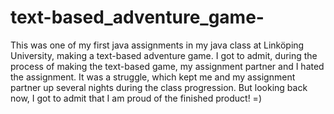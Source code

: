 # text-based_adventure_game-
This was one of my first java assignments in my java class at Linköping University, making a text-based adventure game.
I got to admit, during the process of making the text-based game, my assignment partner and I hated the assignment. 
It was a struggle, which kept me and my assignment partner up several nights during the class progression. 
But looking back now, I got to admit that I am proud of the finished product! =)


